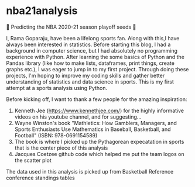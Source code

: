 # nba21analysis

🏀 Predicting the NBA 2020-21 season playoff seeds 🏀

I, Rama Goparaju, have been a lifelong sports fan. Along with this,I have always been interested in statistics.
Before starting this blog, I had a background in computer science, but I had absolutely no programming experience with Python. After learning the some basics of Python and the Pandas library (like how to make lists, dataframes, print things, create graphs etc.), I was eager to jump in to my first project. Through doing these projects, I'm hoping to improve my coding skills and gather better understanding of statistics and data science in sports.
This is my first attempt at a sports analysis using Python.

Before kicking off, I want to thank a few people for the amazing inspiration:
1. Kenneth Jee (https://www.kennethjee.com/) for the highly informative videos on his youtube channel, and for suggesting...
2. Wayne Winston's book "Mathletics: How Gamblers, Managers, and Sports Enthusiasts Use Mathematics in Baseball, Basketball, and Football" (ISBN: 978-0691154589)
3. The book is where I picked up the Pythagorean expecatation in sports that is the center piece of this analysis
4. Jacques Coetzee github code which helped me put the team logos on the scatter plot

The data used in this analysis is picked up from Basketball Reference conference standings tables
